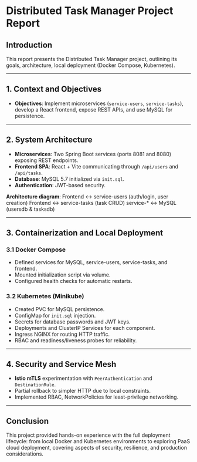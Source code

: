 # Distributed Task Manager Project Report

## Introduction

This report presents the Distributed Task Manager project, outlining its goals, architecture, local deployment (Docker Compose, Kubernetes).

---

## 1. Context and Objectives

* **Objectives**: Implement microservices (`service-users`, `service-tasks`), develop a React frontend, expose REST APIs, and use MySQL for persistence.

---

## 2. System Architecture

* **Microservices**: Two Spring Boot services (ports 8081 and 8080) exposing REST endpoints.
* **Frontend SPA**: React + Vite communicating through `/api/users` and `/api/tasks`.
* **Database**: MySQL 5.7 initialized via `init.sql`.
* **Authentication**: JWT-based security.

**Architecture diagram**:
Frontend ↔ service-users (auth/login, user creation)
Frontend ↔ service-tasks (task CRUD)
service-\* ↔ MySQL (usersdb & tasksdb)

---

## 3. Containerization and Local Deployment

### 3.1 Docker Compose

* Defined services for MySQL, service-users, service-tasks, and frontend.
* Mounted initialization script via volume.
* Configured health checks for automatic restarts.

### 3.2 Kubernetes (Minikube)

* Created PVC for MySQL persistence.
* ConfigMap for `init.sql` injection.
* Secrets for database passwords and JWT keys.
* Deployments and ClusterIP Services for each component.
* Ingress NGINX for routing HTTP traffic.
* RBAC and readiness/liveness probes for reliability.

---

## 4. Security and Service Mesh

* **Istio mTLS** experimentation with `PeerAuthentication` and `DestinationRule`.
* Partial rollback to simpler HTTP due to local constraints.
* Implemented RBAC, NetworkPolicies for least-privilege networking.

---

## Conclusion

This project provided hands-on experience with the full deployment lifecycle: from local Docker and Kubernetes environments to exploring PaaS cloud deployment, covering aspects of security, resilience, and production considerations.
